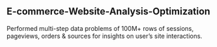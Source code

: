 ## E-commerce-Website-Analysis-Optimization
Performed multi-step data problems of 100M+ rows of sessions, pageviews, orders &amp; sources for insights on user’s site interactions.
